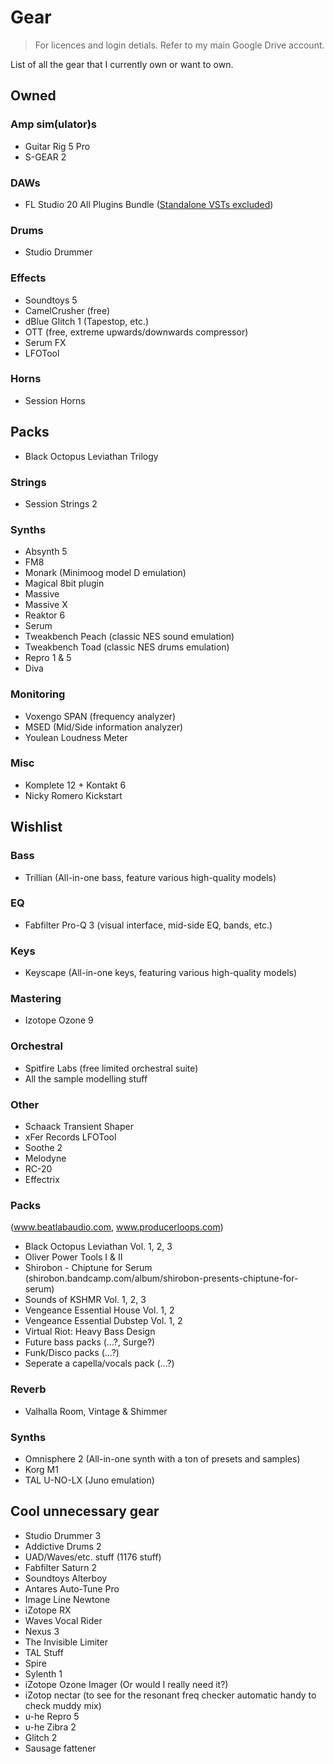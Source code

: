 # Gear
> For licences and login detials. Refer to my main Google Drive account.

List of all the gear that I currently own or want to own.

## Owned
### Amp sim(ulator)s
- Guitar Rig  5 Pro
- S-GEAR 2

### DAWs
- FL Studio 20 All Plugins Bundle ([Standalone VSTs excluded](https://old.reddit.com/r/FL_Studio/comments/jn7kil/all_plugins_edition_is_on_sale_399_until_30th/))

### Drums
- Studio Drummer

### Effects
- Soundtoys 5
- CamelCrusher (free)
- dBlue Glitch 1 (Tapestop, etc.)
- OTT (free, extreme upwards/downwards compressor)
- Serum FX
- LFOTool

### Horns
- Session Horns

## Packs
- Black Octopus Leviathan Trilogy

### Strings
- Session Strings 2

### Synths
- Absynth 5
- FM8
- Monark (Minimoog model D emulation)
- Magical 8bit plugin
- Massive
- Massive X
- Reaktor 6
- Serum
- Tweakbench Peach (classic NES sound emulation)
- Tweakbench Toad (classic NES drums emulation)
- Repro 1 & 5
- Diva

### Monitoring
- Voxengo SPAN (frequency analyzer)
- MSED (Mid/Side information analyzer)
- Youlean Loudness Meter

### Misc
- Komplete 12 + Kontakt 6
- Nicky Romero Kickstart

## Wishlist
### Bass
- Trillian (All-in-one bass, feature various high-quality models)

### EQ
- Fabfilter Pro-Q 3 (visual interface, mid-side EQ, bands, etc.)

### Keys
- Keyscape (All-in-one keys, featuring various high-quality models)

### Mastering
- Izotope Ozone 9

### Orchestral
- Spitfire Labs (free limited orchestral suite)
- All the sample modelling stuff

### Other
- Schaack Transient Shaper
- xFer Records LFOTool
- Soothe 2
- Melodyne
- RC-20
- Effectrix

### Packs
(www.beatlabaudio.com, www.producerloops.com) 
- Black Octopus Leviathan Vol. 1, 2, 3
- Oliver Power Tools I & II
- Shirobon - Chiptune for Serum (shirobon.bandcamp.com/album/shirobon-presents-chiptune-for-serum)
- Sounds of KSHMR Vol. 1, 2, 3
- Vengeance Essential House Vol. 1, 2
- Vengeance Essential Dubstep Vol. 1, 2
- Virtual Riot: Heavy Bass Design
- Future bass packs (...?, Surge?)
- Funk/Disco packs (...?)
- Seperate a capella/vocals pack (...?)

### Reverb
- Valhalla Room, Vintage & Shimmer

### Synths
- Omnisphere 2 (All-in-one synth with a ton of presets and samples)
- Korg M1
- TAL U-NO-LX (Juno emulation)

## Cool unnecessary gear
- Studio Drummer 3
- Addictive Drums 2
- UAD/Waves/etc. stuff (1176 stuff)
- Fabfilter Saturn 2
- Soundtoys Alterboy
- Antares Auto-Tune Pro
- Image Line Newtone
- iZotope RX
- Waves Vocal Rider
- Nexus 3
- The Invisible Limiter
- TAL Stuff
- Spire
- Sylenth 1
- iZotope Ozone Imager (Or would I really need it?)
- iZotop nectar (to see for the resonant freq checker automatic handy to check muddy mix)
- u-he Repro 5
- u-he Zibra 2
- Glitch 2
- Sausage fattener
